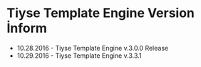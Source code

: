 # Tiyse Template Engine Version İnform
<ul>
  <li>10.28.2016 - Tiyse Template Engine v.3.0.0 Release</li>
  <li>10.29.2016 - Tiyse Template Engine v.3.3.1</li>
</ul>
